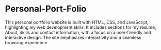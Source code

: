 # Personal-Port-Folio
This personal portfolio website is built with HTML, CSS, and JavaScript, highlighting my web development skills. It includes sections for my resume, About, Skills and contact information, with a focus on a user-friendly and interactive design. The site emphasizes interactivity and a seamless browsing experience.

